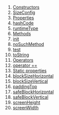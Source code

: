 1.  [Constructors](./SizeConfig-class.md)
2.  [SizeConfig](./SizeConfig/SizeConfig.md)
3.  [Properties](./SizeConfig-class.md)
4.  [hashCode](https://api.flutter.dev/flutter/dart-core/Object/hashCode.html)
5.  [runtimeType](https://api.flutter.dev/flutter/dart-core/Object/runtimeType.html)
6.  [Methods](./SizeConfig-class.md)
7.  [init](./SizeConfig/init.md)
8.  [noSuchMethod](https://api.flutter.dev/flutter/dart-core/Object/noSuchMethod.html)
9.  [test](./SizeConfig/test.md)
10. [toString](https://api.flutter.dev/flutter/dart-core/Object/toString.html)
11. [Operators](./SizeConfig-class.md)
12. [operator
    ==](https://api.flutter.dev/flutter/dart-core/Object/operator_equals.html)
13. [Static
    properties](./SizeConfig-class.md)
14. [blockSizeHorizontal](./SizeConfig/blockSizeHorizontal.md)
15. [blockSizeVertical](./SizeConfig/blockSizeVertical.md)
16. [paddingTop](./SizeConfig/paddingTop.md)
17. [safeBlockHorizontal](./SizeConfig/safeBlockHorizontal.md)
18. [safeBlockVertical](./SizeConfig/safeBlockVertical.md)
19. [screenHeight](./SizeConfig/screenHeight.md)
20. [screenWidth](./SizeConfig/screenWidth.md)
